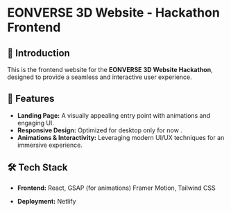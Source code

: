 # EONVERSE 3D Website - Hackathon Frontend

## 🚀 Introduction
This is the frontend website for the **EONVERSE 3D Website Hackathon**, designed to provide a seamless and interactive user experience.  

## 🎯 Features
- **Landing Page:** A visually appealing entry point with animations and engaging UI.
- **Responsive Design:** Optimized for  desktop only for now .
- **Animations & Interactivity:** Leveraging modern UI/UX techniques for an immersive experience.

## 🛠️ Tech Stack
- **Frontend:** React, GSAP (for animations) Framer Motion, Tailwind CSS
 
- **Deployment:**   Netlify  
